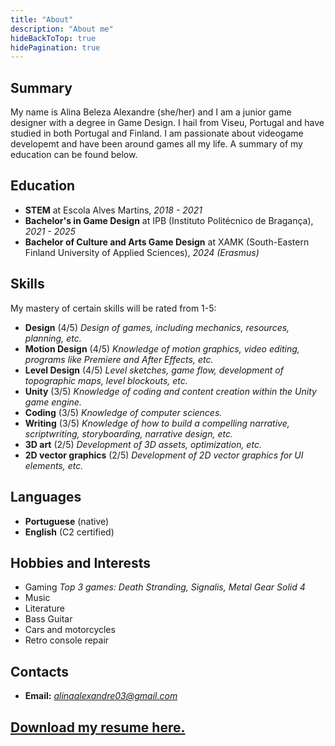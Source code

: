 ```yaml
---
title: "About"
description: "About me"
hideBackToTop: true
hidePagination: true
---
```


## Summary
My name is Alina Beleza Alexandre (she/her) and I am a junior game designer with a degree in Game Design. I hail from Viseu, Portugal and have studied in both Portugal and Finland. I am passionate about videogame developemt and have been around games all my life. A summary of my education can be found below.

## Education
- **STEM** at Escola Alves Martins, *2018 - 2021* 
- **Bachelor's in Game Design** at IPB (Instituto Politécnico de Bragança), *2021 - 2025* 
- **Bachelor of Culture and Arts Game Design** at XAMK (South-Eastern Finland University of Applied Sciences), *2024 (Erasmus)*

## Skills
My mastery of certain skills will be rated from 1-5:
- **Design** (4/5)
*Design of games, including mechanics, resources, planning, etc.*
- **Motion Design** (4/5)
*Knowledge of motion graphics, video editing, programs like Premiere and After Effects, etc.*
- **Level Design** (4/5)
*Level sketches, game flow, development of topographic maps, level blockouts, etc.*
- **Unity** (3/5)
*Knowledge of coding and content creation within the Unity game engine.*
- **Coding** (3/5)
*Knowledge of computer sciences.*
- **Writing** (3/5)
*Knowledge of how to build a compelling narrative, scriptwriting, storyboarding, narrative design, etc.*
- **3D art** (2/5)
*Development of 3D assets, optimization, etc.*
- **2D vector graphics** (2/5)
*Development of 2D vector graphics for UI elements, etc.*

## Languages
- **Portuguese** (native)
- **English** (C2 certified)

## Hobbies and Interests
- Gaming
*Top 3 games: Death Stranding, Signalis, Metal Gear Solid 4*
- Music
- Literature
- Bass Guitar
- Cars and motorcycles
- Retro console repair
## Contacts
- **Email:** *alinaalexandre03@gmail.com*


## [Download my resume here.](downloads/alina.pdf)
